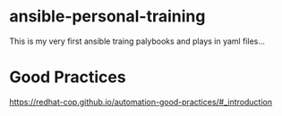 # ansible-personal-training
This is my very first ansible traing palybooks and plays in yaml files...

# Good Practices 
https://redhat-cop.github.io/automation-good-practices/#_introduction

